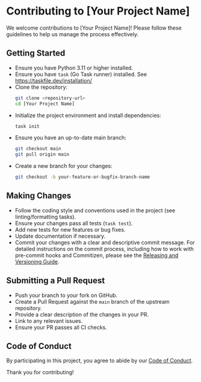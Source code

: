 # Contributing to [Your Project Name]

We welcome contributions to [Your Project Name]! Please follow these guidelines to help us manage the process effectively.

## Getting Started

- Ensure you have Python 3.11 or higher installed.
- Ensure you have `task` (Go Task runner) installed. See https://taskfile.dev/installation/
- Clone the repository:
  ```bash
  git clone <repository-url>
  cd [Your Project Name]
  ```
- Initialize the project environment and install dependencies:
  ```bash
  task init
  ```
- Ensure you have an up-to-date main branch:
  ```bash
  git checkout main
  git pull origin main
  ```
- Create a new branch for your changes:
  ```bash
  git checkout -b your-feature-or-bugfix-branch-name
  ```

## Making Changes

- Follow the coding style and conventions used in the project (see linting/formatting tasks).
- Ensure your changes pass all tests (`task test`).
- Add new tests for new features or bug fixes.
- Update documentation if necessary.
- Commit your changes with a clear and descriptive commit message. For detailed instructions on the commit process, including how to work with pre-commit hooks and Commitizen, please see the [Releasing and Versioning Guide](./docs/guides/releasing_and_versioning.md).

## Submitting a Pull Request

- Push your branch to your fork on GitHub.
- Create a Pull Request against the `main` branch of the upstream repository.
- Provide a clear description of the changes in your PR.
- Link to any relevant issues.
- Ensure your PR passes all CI checks.

## Code of Conduct

By participating in this project, you agree to abide by our [Code of Conduct](CODE_OF_CONDUCT.md).

Thank you for contributing!
